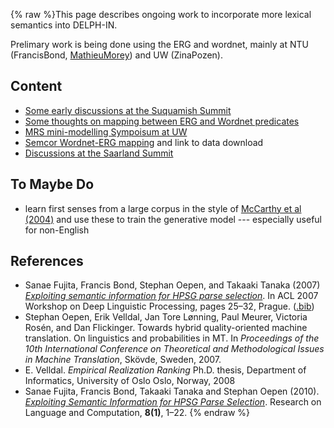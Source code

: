 {% raw %}This page describes ongoing work to incorporate more lexical semantics
into DELPH-IN.

Prelimary work is being done using the ERG and wordnet, mainly at NTU
(FrancisBond, [MathieuMorey](/MathieuMorey)) and UW
(ZinaPozen).

## Content

- [Some early discussions at the Suquamish
Summit](https://delph-in.github.io/docs/summits/SuquamishMRSWordNet)
- [Some thoughts on mapping between ERG and Wordnet
predicates](https://delph-in.github.io/docs/summits/LexsemMapping)
- [MRS mini-modelling Sympoisum at UW](https://delph-in.github.io/docs/summits/RmrsLm)
- [Semcor Wordnet-ERG mapping](https://delph-in.github.io/docs/garage/SemCor) and link to data download
- [Discussions at the Saarland Summit](https://delph-in.github.io/docs/summits/SaarlandMrsWordnet)

## To Maybe Do

- learn first senses from a large corpus in the style of [McCarthy et
al (2004)](http://aclweb.org/anthology-new/P/P04/P04-1036.pdf) and
use these to train the generative model --- especially useful for
non-English

## References

- Sanae Fujita, Francis Bond, Stephan Oepen, and Takaaki Tanaka (2007)
*[Exploiting semantic information for HPSG parse
selection](http://aclweb.org/anthology-new/W/W07/W07-1204.pdf)*. In
ACL 2007 Workshop on Deep Linguistic Processing, pages 25–32,
Prague. ([.bib](http://aclweb.org/anthology-new/W/W07/W07-1204.bib))
- Stephan Oepen, Erik Velldal, Jan Tore Lønning, Paul Meurer, Victoria
Rosén, and Dan Flickinger. Towards hybrid quality-oriented machine
translation. On linguistics and probabilities in MT. In *Proceedings
of the 10th International Conference on Theoretical and
Methodological Issues in Machine Translation*, Skövde, Sweden, 2007.
- E. Velldal. *Empirical Realization Ranking* Ph.D. thesis, Department
of Informatics, University of Oslo Oslo, Norway, 2008
- Sanae Fujita, Francis Bond, Takaaki Tanaka and Stephan Oepen (2010).
*[Exploiting Semantic Information for HPSG Parse
Selection](http://dx.doi.org/10.1007/s11168-010-9069-7)*. Research
on Language and Computation, **8(1)**, 1–22.
<update date omitted for speed>{% endraw %}